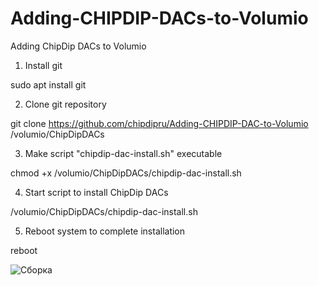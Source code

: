 # Adding-CHIPDIP-DACs-to-Volumio
Adding ChipDip DACs to Volumio

1) Install git

sudo apt install git

2) Clone git repository

git clone https://github.com/chipdipru/Adding-CHIPDIP-DAC-to-Volumio /volumio/ChipDipDACs

3) Make script "chipdip-dac-install.sh" executable

chmod +x /volumio/ChipDipDACs/chipdip-dac-install.sh

4) Start script to install ChipDip DACs

/volumio/ChipDipDACs/chipdip-dac-install.sh

5) Reboot system to complete installation

reboot

![Сборка](https://user-images.githubusercontent.com/43340836/125622869-7ff1fa36-15bd-4c6b-8655-56ee6b6ef6dd.jpg)
